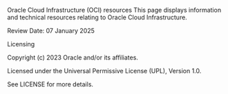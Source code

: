 Oracle Cloud Infrastructure (OCI) resources
This page displays information and technical resources relating to Oracle Cloud Infrastructure.

Review Date: 07 January 2025

Licensing

Copyright (c) 2023 Oracle and/or its affiliates.

Licensed under the Universal Permissive License (UPL), Version 1.0.

See LICENSE for more details.
